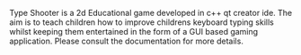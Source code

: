 Type Shooter is a 2d Educational game developed in c++ qt creator ide. The aim is to teach children how to improve childrens keyboard typing skills whilst keeping them entertained in the form of a GUI based gaming application. Please consult the documentation for more details.
